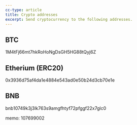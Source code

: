 ```yaml
---
cc-type: article
title: Crypto addresses
excerpt: Send cryptocurrency to the following addresses.
---
```


## BTC

1M4tFj66mt7hkRoHoNgDsGH5HG88tQyj6Z

## Etherium (ERC20)

0x3936d75af4da1e4884e543ad0e50b24d3cb70e1e

## BNB

bnb10749k3j3lk763s9amgfhtyf72pfggf22x7glc0

memo: 107699002